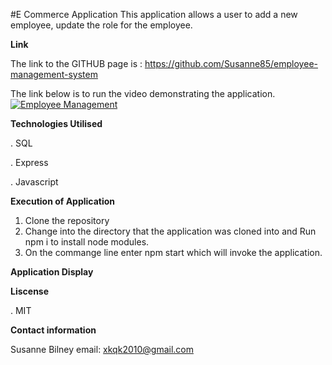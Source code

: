 #E Commerce Application
This application allows a user to add a new employee, update the role for the employee.

**Link** 

The link to the GITHUB page is : https://github.com/Susanne85/employee-management-system

The link below is to run the video demonstrating the application.
<a href="https://drive.google.com/uc?export=view&id=17vZgROdwm6KkaWraAWmep2MXuYzZekQi"><img src="https://drive.google.com/uc?export=view&id=17vZgROdwm6KkaWraAWmep2MXuYzZekQi" title="Employee Management"/>
[]()
 
**Technologies Utilised**

. SQL

. Express 

. Javascript

**Execution of Application**

1.  Clone the repository
2.  Change into the directory that the application was cloned into and Run npm i to install node modules.
3.  On the commange line enter npm start which will invoke the application.

**Application Display**

**Liscense**

. MIT

**Contact information**

Susanne Bilney 
email: xkqk2010@gmail.com